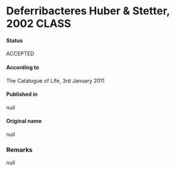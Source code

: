 # Deferribacteres Huber & Stetter, 2002 CLASS

#### Status
ACCEPTED

#### According to
The Catalogue of Life, 3rd January 2011

#### Published in
null

#### Original name
null

### Remarks
null